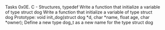 Tasks 0x0E. C - Structures, typedef
Write a function that initialize a variable of type struct dog
Write a function that initialize a variable of type struct dog
Prototype: void init_dog(struct dog *d, char *name, float age, char *owner);
Define a new type dog_t as a new name for the type struct dog
